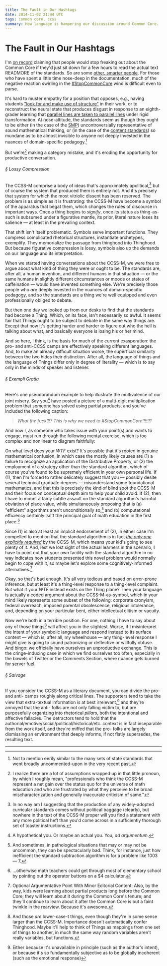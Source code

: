 ```yaml
---
title: The Fault in Our Hashtags
date: 2014-11-02 21:44 UTC
tags: common core, ccss
summary: How language is hampering our discussion around Common Core.
---
```


# The Fault in Our Hashtags

I'm [on record][1] claiming that people would stop freaking out about the Common Core if they'd just sit down for a few hours to read the actual text READMORE of the standards. So are some [other, smarter people][2]. For those who have spent a little time nose-deep in the documentation, much of the negative reaction swirling in the [#StopCommonCore][3] wind is difficult even to parse.

It's hard to muster empathy for a position that opposes, e.g., having students ["look for and make use of structure"][4] in their work, or to reconstruct the neural state that produces disgust in response to an eighth-grader learning that [parallel lines are taken to parallel lines][5] under rigid transformation. At nose-altitude, the standards seem as though they ought to be either (in the case of the [SMP][6]) uncontroversially representative of sound mathematical thinking, or (in the case of the [content standards][7]) so mundane as to be almost invisible to anyone not deeply invested in the nuances of domain-specific pedagogy.[^1]

But we're[^2] making a category mistake, and it's eroding the opportunity for productive conversation.

###### &sect; Lossy Compression

The CCSS-M comprise a body of ideas that's approximately apolitical,[^3] but of course the system that produced them is entirely not. And it's precisely that system for which the most vitriolic dissent has been reserved. The problem is as simple as it is frustrating: the CCSS-M have become a symbol of the apparatus that begat them, which changes the rules of discourse in important ways. Once a thing begins to *signify*, once its status as thing-as-such is subsumed under a figurative mantle, its prior, literal nature loses its salience &mdash; at least in the prevailing context.

That shift isn't itself problematic. Symbols serve important functions. They compress complicated rhetorical structures, instantiate archetypes, exemplify. They memorialize the passage from thinghood into Thinghood. But because figurative compression is lossy, symbols also up the demands on our language and its interpretation.

When we started having conversations about the CCSS-M, we were free to argue about what kind of thing they were or ought to be. The standards are, after all, a human invention, and different humans in that situation &mdash; or the same humans in slightly different circumstances or moods or states of caffeination &mdash; would have invented something else. We're precisely those people who *are* deeply invested in the nuances of domain-specific pedagogy, and so the standards are a thing we're well equipped and even professionally obliged to debate.

But then one day we looked up from our desks to find that the standards had become a Thing.  Which, on its face, isn't necessarily so awful. It seems fair that Things ought to be subject to debate in the same way things are. Except that now it's getting harder and harder to figure out who the hell is talking about what, and basically everyone is losing his or her mind.

And so here, I think, is the basis for much of the current exasperation: the pro- and anti-CCSS camps are effectively speaking  different languages. And, to make an already difficult situation worse, the superficial similarity between the two hides their distinction. After all, the language of things and the language of Things differ only in degree of literality &mdash; which is to say only in the minds of speaker and listener.

###### &sect; *Exempli Gratia*

Here's one pseudorandom example to help illustrate the multivalence of our joint misery.  Say you[^4] have posted a picture of a multi-digit multiplication problem that someone has solved using partial products, and you've included the following caption:

>*What the fuck?!? This is why we need to #StopCommonCore!!!!!!1*

And now I, as someone who takes issue with your point(s) and wants to engage, must run through the following mental exercise, which is too complex and nonlinear to diagram faithfully:

On what level does your *WTF* exist? It's possible that it's rooted in genuine mathematical confusion, in which case the mostly likely causes are (1) a failure to recognize an application of the Distributive Property, or (2) the employment of a strategy other than the standard algorithm, which of course you've found to be supremely efficient in your own personal life. If (1), then I'm forced to rather delicately suggest that you &mdash; possibly desite several technical graduate degrees &mdash; misunderstand some foundational mathematics, and that this is precisely the kind of blind spot the CCSS-M and their focus on conceptual depth aim to help your child avoid. If (2), then I have to mount a fairly subtle assault on the standard algorithm's harmful obviation of place value, while simultaneously proposing that is (a) "efficient" algorithms aren't unconditionally so,[^worst-case] and (b) computational efficiency certainly isn't the principal goal of math education in the first place.[^5] 

Since (1) is also at least an implicit endorsement of (2), in either case I'm compelled to mention that the standard algorithm is in fact [*the only one explicitly required*][8] by the CCSS-M, which means your kid's going to see plenty of it. And, lest we lost sight of the actual learners in the scenario, I have to point out that your own facility with the standard algorithm in no way indicates how students presented this novel problem would normally begin to cope with it, so maybe let's explore some cognitively-informed alternatives.[^6]

Okay, so that's bad enough. It's all very tedious and based on error-prone inference, but at least it's a thing-level response to a thing-level complaint. But what if your *WTF* instead exists on the Thing plane? Then your language is actually a coded argument about the CCSS-M-as-symbol, which in your mind likely represents some subset of the following: corporate cronyism, federal overreach, imposed parental obsolescence, religious intolerance, and, depending on your particular bent, either intellectual elitism or vacuity.

Now we're both in a terrible position. For one, nothing I have to say about any of those things[^things] will affect you in the slightest. Worse, if I misinterpret the intent of your symbolic language and respond instead to its surface content &mdash; which is, after all, my wheelhouse &mdash; any thing-level response I might give is going to sound patronizing or deflective or willfully obtuse. And bingo: we officially have ourselves an unproductive exchange. This is the cringe-inducing case in which we find ourselves too often, especially in the bowels of Twitter or the Comments Section, where nuance gets burned for server fuel.

###### &sect; Salvage

If you consider the CCSS-M as a literary document, you can divide the pro- and anti- camps roughly along critical lines. The supporters tend to take the view that extra-textual information is at best irrelevant,[^7] and they're annoyed that the anti- folks are not only falling victim to, but are purposefully organizing into rhetorical *pillars*, both the intentional and affective fallacies. The detractors tend to hold that the authorial/emotive/social/political/historical/etc. context is in fact inseparable from the work itself, and they're miffed that the pro- folks are largely dismissing an environment that deeply informs, if not flatly supersedes, the resulting text.

---


<!-- Links -->

[1]: http://www.twitter.com/Lustomatical/status/448265064551038977
[2]: http://twitter.com/profkeithdevlin/status/492060821254463490
[3]: http://twitter.com/search?q=%23StopCommonCore&src=tyah
[4]: http://www.corestandards.org/Math/Practice/MP7/
[5]: http://www.corestandards.org/Math/Content/8/G/
[6]: http://www.corestandards.org/Math/Practice/
[7]: http://www.corestandards.org/Math/
[8]: http://www.corestandards.org/Math/Content/5/NBT/B/5/

<!-- Footnotes -->

[^1]: Not to mention eerily similar to the many sets of state standards that went broadly uncommented-upon in the very recent past.

[^2]: I realize there are a lot of assumptions wrapped up in that little pronoun, by which I roughly mean, "professionals who think the CCSS-M represent a net gain over the status quo for the universe of math education and who are frustrated by what they perceive to be broad mischaracterization and generally inaccurate criticism of same."

[^3]: In no way am I suggesting that the production of any widely-adopted curricular standards comes without political baggage (clearly), but nowhere in the text of the CCSS-M proper will you find a statement with any more political heft than you'd come across in a sufficiently thorough set of toaster instructions.

[^4]: A hypothetical you. Or maybe an actual you. You, *ad argumentum*.

[^5]: ...otherwise math teachers could get through most of elementary school by pointing out the operator buttons on a $4 calculator.

[^6]: Optional Argumentative Point With Minor Editorial Content: Also, by the way, kids were learning about partial products long before the Common Core; they will learn about it during the Common Core's tenure; and they'll continue to learn about it after the Common Core is but a faint twinkle in the rearview.  Because it's awesome.

[^7]: Either because it's unavailable in principle (such as the author's intent), or because it's so fundamentally subjective as to be globally incoherent (such as the emotional response)

[^things]: And those *are* lower-case-t things, even though they're in some sense larger than the CCSS-M. Importance doesn't automatically confer Thinghood. Maybe it'll help to think of Things as mappings from one set of things to another, in much the same way random variables aren't really variables, but functions.

[^worst-case]: And sometimes, in pathological situations that may or may not be uncommon, they can be spectacularly bad. Think, for instance, just how inefficient the standard subtraction algorithm is for a problem like 1003 &mdash; 7.


